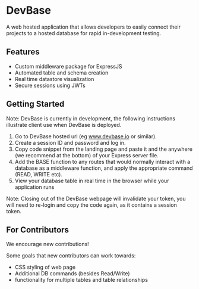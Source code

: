 # DevBase
A web hosted application that allows developers to easily connect their projects to a hosted database for rapid in-development testing.

## Features
+ Custom middleware package for ExpressJS
+ Automated table and schema creation
+ Real time datastore visualization
+ Secure sessions using JWTs

## Getting Started
Note: DevBase is currently in development, the following instructions illustrate client use when DevBase is deployed.

1. Go to DevBase hosted url (eg www.devbase.io or similar).
2. Create a session ID and password and log in.
3. Copy code snippet from the landing page and paste it and the anywhere (we recommend at the bottom) of your Express server file.
4. Add the BASE function to any routes that would normally interact with a database as a middleware function, and apply the appropriate command (READ, WRITE etc).
5. View your database table in real time in the browser while your application runs

Note: Closing out of the DevBase webpage will invalidate your token, you will need to re-login and copy the code again, as it contains a session token.


## For Contributors
We encourage new contributions!

Some goals that new contributors can work towards:
+ CSS styling of web page
+ Additional DB commands (besides Read/Write)
+ functionality for multiple tables and table relationships
